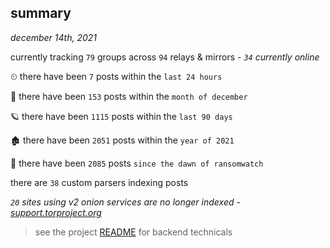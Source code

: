 
## summary
_december 14th, 2021_

currently tracking `79` groups across `94` relays & mirrors - _`34` currently online_

⏲ there have been `7` posts within the `last 24 hours`

🦈 there have been `153` posts within the `month of december`

🪐 there have been `1115` posts within the `last 90 days`

🏚 there have been `2051` posts within the `year of 2021`

🦕 there have been `2085` posts `since the dawn of ransomwatch`

there are `38` custom parsers indexing posts

_`20` sites using v2 onion services are no longer indexed - [support.torproject.org](https://support.torproject.org/onionservices/v2-deprecation/)_

> see the project [README](https://github.com/thetanz/ransomwatch#ransomwatch--) for backend technicals
